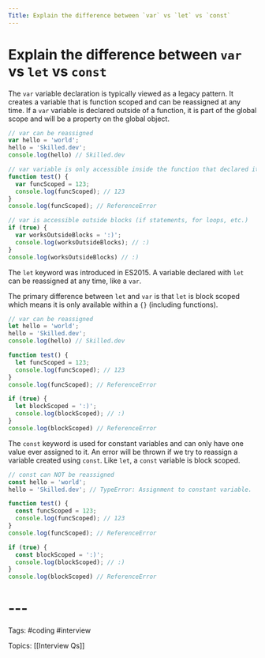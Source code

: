 ```yaml
---
Title: Explain the difference between `var` vs `let` vs `const`
---
```


# Explain the difference between `var` vs `let` vs `const`

The `var` variable declaration is typically viewed as a legacy pattern. It creates a variable that is function scoped and can be reassigned at any time. If a `var` variable is declared outside of a function, it is part of the global scope and will be a property on the global object.

```javascript
// var can be reassigned
var hello = 'world';
hello = 'Skilled.dev';
console.log(hello) // Skilled.dev

// var variable is only accessible inside the function that declared it
function test() {
  var funcScoped = 123;
  console.log(funcScoped); // 123
}
console.log(funcScoped); // ReferenceError

// var is accessible outside blocks (if statements, for loops, etc.)
if (true) {
  var worksOutsideBlocks = ':)';
  console.log(worksOutsideBlocks); // :)
}
console.log(worksOutsideBlocks) // :)
```

The `let` keyword was introduced in ES2015. A variable declared with `let` can be reassigned at any time, like a `var`.

The primary difference between `let` and `var` is that `let` is block scoped which means it is only available within a `{}` (including functions).

```javascript
// var can be reassigned
let hello = 'world';
hello = 'Skilled.dev';
console.log(hello) // Skilled.dev

function test() {
  let funcScoped = 123;
  console.log(funcScoped); // 123
}
console.log(funcScoped); // ReferenceError

if (true) {
  let blockScoped = ':)';
  console.log(blockScoped); // :)
}
console.log(blockScoped) // ReferenceError
```

The `const` keyword is used for constant variables and can only have one value ever assigned to it. An error will be thrown if we try to reassign a variable created using `const`. Like `let`, a `const` variable is block scoped.

```javascript
// const can NOT be reassigned
const hello = 'world';
hello = 'Skilled.dev'; // TypeError: Assignment to constant variable.

function test() {
  const funcScoped = 123;
  console.log(funcScoped); // 123
}
console.log(funcScoped); // ReferenceError

if (true) {
  const blockScoped = ':)';
  console.log(blockScoped); // :)
}
console.log(blockScoped) // ReferenceError
```

# ---

Tags: #coding #interview

Topics: [[Interview Qs]]

